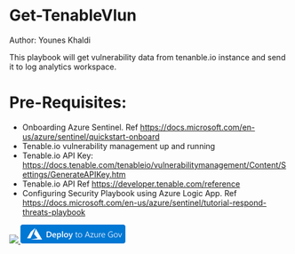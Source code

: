 # Get-TenableVlun

Author: Younes Khaldi

This playbook will get vulnerability data from tenanble.io instance and send it to log analytics workspace.

# Pre-Requisites:


- Onboarding Azure Sentinel. Ref https://docs.microsoft.com/en-us/azure/sentinel/quickstart-onboard<br>
- Tenable.io vulnerability management up and running
- Tenable.io API Key: https://docs.tenable.com/tenableio/vulnerabilitymanagement/Content/Settings/GenerateAPIKey.htm
- Tenable.io API Ref  https://developer.tenable.com/reference
- Configuring Security Playbook using Azure Logic App. Ref https://docs.microsoft.com/en-us/azure/sentinel/tutorial-respond-threats-playbook

<a href="https://portal.azure.com/#create/Microsoft.Template/uri/https%3A%2F%2Fraw.githubusercontent.com%2FAzure%2FAzure-Sentinel%2Fmaster%2FPlaybooks%2FGet-TenableVlun%2Fazuredeploy.json" target="_blank">
    <img src="https://aka.ms/deploytoazurebutton""/>
</a>
<a href="https://portal.azure.us/#create/Microsoft.Template/uri/https%3A%2F%2Fraw.githubusercontent.com%2FAzure%2FAzure-Sentinel%2Fmaster%2FPlaybooks%2FGet-TenableVlun%2Fazuredeploy.json" target="_blank">
<img src="https://raw.githubusercontent.com/Azure/azure-quickstart-templates/master/1-CONTRIBUTION-GUIDE/images/deploytoazuregov.png"/>
</a>



